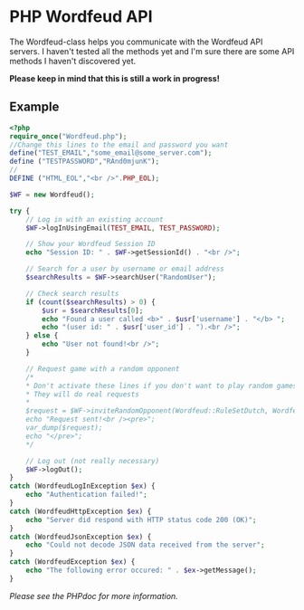 PHP Wordfeud API
================
The Wordfeud-class helps you communicate with the Wordfeud API servers. I haven't tested all the methods yet and I'm sure there are some API methods I haven't discovered yet.

**Please keep in mind that this is still a work in progress!**

Example
-------
```php
<?php
require_once("Wordfeud.php");
//Change this lines to the email and password you want
define("TEST_EMAIL","some_email@some_server.com");
define ("TESTPASSWORD","RAnd0mjunK");
//
DEFINE ("HTML_EOL","<br />".PHP_EOL);

$WF = new Wordfeud();

try {
    // Log in with an existing account
    $WF->logInUsingEmail(TEST_EMAIL, TEST_PASSWORD);

    // Show your Wordfeud Session ID
    echo "Session ID: " . $WF->getSessionId() . "<br />";

    // Search for a user by username or email address
    $searchResults = $WF->searchUser("RandomUser");

    // Check search results
    if (count($searchResults) > 0) {
        $usr = $searchResults[0];
        echo "Found a user called <b>" . $usr['username'] . "</b> ";
        echo "(user id: " . $usr['user_id'] . ").<br />";
    } else {
        echo "User not found!<br />";
    }

    // Request game with a random opponent
    /*
    * Don't activate these lines if you don't want to play random games
    * They will do real requests
    *
    $request = $WF->inviteRandomOpponent(Wordfeud::RuleSetDutch, Wordfeud::BoardRandom);
    echo "Request sent!<br /><pre>";
    var_dump($request);
    echo "</pre>";
    */

    // Log out (not really necessary)
    $WF->logOut();
}
catch (WordfeudLogInException $ex) {
    echo "Authentication failed!";
}
catch (WordfeudHttpException $ex) {
    echo "Server did respond with HTTP status code 200 (OK)";
}
catch (WordfeudJsonException $ex) {
    echo "Could not decode JSON data received from the server";
}
catch (WordfeudException $ex) {
    echo "The following error occured: " . $ex->getMessage();
}
```

*Please see the PHPdoc for more information.*